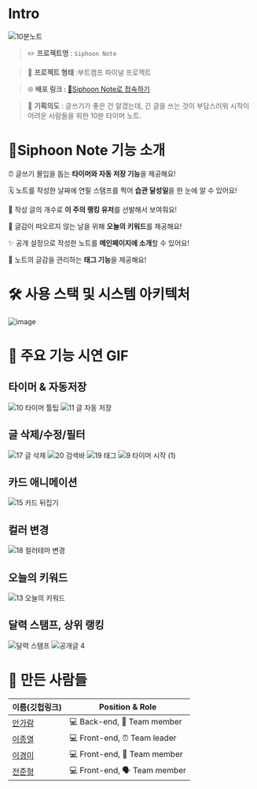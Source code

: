 # Intro
![10분노트](https://user-images.githubusercontent.com/86139013/162714765-73de6de2-da64-4202-a572-51430eac1273.gif)

> ✏️ **프로젝트명** : `Siphoon Note`
> 

> 📔️ **프로젝트 형태** :부트캠프 파이널 프로젝트
> 

> 🌐 **배포 링크 : [📝️](http://dev-diary-bucket.s3-website.ap-northeast-2.amazonaws.com/)**[Siphoon Note로 접속하기](https://www.siphoon-note.ml/)
> 

> 👀️ **기획의도** : 글쓰기가 좋은 건 알겠는데, 긴 글을 쓰는 것이 부담스러워 시작이 어려운 사람들을 위한 10분 타이머 노트.
>

# 📝️Siphoon Note 기능 소개

⏰️ 글쓰기 몰입을 돕는 **타이머와 자동 저장 기능**을 제공해요!

🗓️ 노트를 작성한 날짜에 연필 스탬프를 찍어 **습관 달성일**을 한 눈에 알 수 있어요!

🥇 작성 글의 개수로 **이 주의 랭킹 유저**를 선발해서 보여줘요!

🎁️ 글감이 떠오르지 않는 날을 위해 **오늘의 키워드**를 제공해요!

✨️ 공개 설정으로 작성한 노트를 **메인페이지에 소개**할 수 있어요!

👀️ 노트의 글감을 관리하는 **태그 기능**을 제공해요!

# 🛠️ 사용 스택 및 시스템 아키텍처
![image](https://user-images.githubusercontent.com/86139013/224611089-fd0e72ba-ff79-4fde-a89e-facc130e1bbb.png)

# 🔎️ 주요 기능 시연 GIF
## 타이머 & 자동저장
![10 타이머 툴팁](https://user-images.githubusercontent.com/86139013/224612274-365e7535-f53b-4afc-a02e-a633e34e47e8.gif)
![11 글 자동 저장](https://user-images.githubusercontent.com/86139013/224612261-2b66fc26-4fa0-451d-ba58-98f27a9223a5.gif)

## 글 삭제/수정/필터
![17 글 삭제](https://user-images.githubusercontent.com/86139013/224612370-38de407f-6a04-4d7b-be0d-5211a95f7276.gif)
![20 검색바](https://user-images.githubusercontent.com/86139013/224612377-1a559276-8e61-42c5-9cc0-931376644114.gif)
![19 태그](https://user-images.githubusercontent.com/86139013/224612383-9f31f9de-4339-44c6-bcdc-96988b2958c1.gif)
![9 타이머 시작 (1)](https://user-images.githubusercontent.com/86139013/224612826-0fd96113-9e33-46e5-a15a-a1eab50ea073.gif)

## 카드 애니메이션
![15 카드 뒤집기](https://user-images.githubusercontent.com/86139013/224612285-11db8d03-1414-4ac5-9622-6cdf4b5a05a6.gif)

## 컬러 변경
![18  컬러테마 변경](https://user-images.githubusercontent.com/86139013/224612305-f5d3c6c4-f3fb-44a4-a617-90a74671c8ff.gif)

## 오늘의 키워드
![13 오늘의 키워드](https://user-images.githubusercontent.com/86139013/224612290-beabfabb-d685-4dd2-b4a7-d91b0dc34147.gif)

## 달력 스탬프, 상위 랭킹
![달력 스탬프](https://user-images.githubusercontent.com/86139013/224612195-6ec5d506-1a9d-4085-b423-c4b8c3ebc902.gif)
![공개글 4](https://user-images.githubusercontent.com/86139013/224612363-7fd9d10e-d54d-43fd-9354-a650fad446e0.gif)


# 🌝 만든 사람들
| 이름(깃헙링크) | Position & Role|
| ------- | ----- |
| [안가람](https://github.com/gomarag) | 💻 Back-end, 🌟 Team member|
| [이종열](https://github.com/jongyeol12) | 💻 Front-end, ⏰ Team leader |
| [이경미](https://github.com/Leekyeongmi) | 💻 Front-end, 📝 Team member |
| [전준형](https://github.com/lindist12) | 💻 Front-end, 🗣 Team member |





